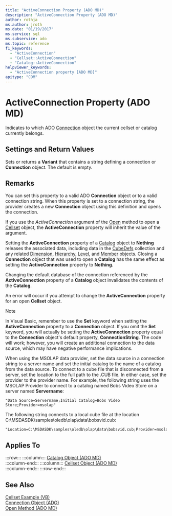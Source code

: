 ```yaml
---
title: "ActiveConnection Property (ADO MD)"
description: "ActiveConnection Property (ADO MD)"
author: rothja
ms.author: jroth
ms.date: "01/19/2017"
ms.service: sql
ms.subservice: ado
ms.topic: reference
f1_keywords:
  - "ActiveConnection"
  - "Cellset::ActiveConnection"
  - "Catalog::ActiveConnection"
helpviewer_keywords:
  - "ActiveConnection property [ADO MD]"
apitype: "COM"
---
```

# ActiveConnection Property (ADO MD)
Indicates to which ADO [Connection](../ado-api/connection-object-ado.md) object the current cellset or catalog currently belongs.  
  
## Settings and Return Values  
 Sets or returns a **Variant** that contains a string defining a connection or **Connection** object. The default is empty.  
  
## Remarks  
 You can set this property to a valid ADO **Connection** object or to a valid connection string. When this property is set to a connection string, the provider creates a new **Connection** object using this definition and opens the connection.  
  
 If you use the *ActiveConnection* argument of the [Open](./open-method-ado-md.md) method to open a [Cellset](./cellset-object-ado-md.md) object, the **ActiveConnection** property will inherit the value of the argument.  
  
 Setting the **ActiveConnection** property of a [Catalog](./catalog-object-ado-md.md) object to **Nothing** releases the associated data, including data in the [CubeDefs](./cubedefs-collection-ado-md.md) collection and any related [Dimension](./dimension-object-ado-md.md), [Hierarchy](./hierarchy-object-ado-md.md), [Level](./level-object-ado-md.md), and [Member](./member-object-ado-md.md) objects. Closing a **Connection** object that was used to open a **Catalog** has the same effect as setting the **ActiveConnection** property to **Nothing**.  
  
 Changing the default database of the connection referenced by the **ActiveConnection** property of a **Catalog** object invalidates the contents of the **Catalog**.  
  
 An error will occur if you attempt to change the **ActiveConnection** property for an open **Cellset** object.  
  
> [!NOTE]
>  In Visual Basic, remember to use the **Set** keyword when setting the **ActiveConnection** property to a **Connection** object. If you omit the **Set** keyword, you will actually be setting the **ActiveConnection** property equal to the **Connection** object's default property, **ConnectionString**. The code will work; however, you will create an additional connection to the data source, which may have negative performance implications.  
  
 When using the MSOLAP data provider, set the data source in a connection string to a server name and set the initial catalog to the name of a catalog from the data source. To connect to a cube file that is disconnected from a server, set the location to the full path to the .CUB file. In either case, set the provider to the provider name. For example, the following string uses the MSOLAP Provider to connect to a catalog named Bobs Video Store on a server named **Servername**:  
  
```  
"Data Source=Servername;Initial Catalog=Bobs Video Store;Provider=msolap"  
```  
  
 The following string connects to a local cube file at the location C:\MSDASDK\samples\oledb\olap\data\bobsvid.cub:  
  
```  
"Location=C:\MSDASDK\samples\oledb\olap\data\bobsvid.cub;Provider=msolap"  
```  
  
## Applies To  

:::row:::
    :::column:::
        [Catalog Object (ADO MD)](./catalog-object-ado-md.md)  
    :::column-end:::
    :::column:::
        [Cellset Object (ADO MD)](./cellset-object-ado-md.md)  
    :::column-end:::
:::row-end:::

## See Also  
 [Cellset Example (VB)](./cellset-example-vb.md)   
 [Connection Object (ADO)](../ado-api/connection-object-ado.md)   
 [Open Method (ADO MD)](./open-method-ado-md.md)